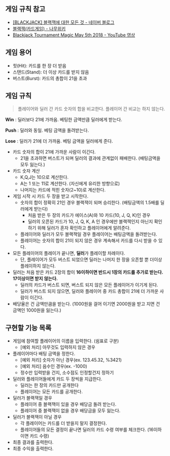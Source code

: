 ## 게임 규칙 참고

- [[BLACKJACK] 블랙잭에 대한 모든 것 - 네이버 블로그](https://m.blog.naver.com/jajuye123/221352238101)
- [블랙잭(카드게임) - 나무위키](https://namu.wiki/w/%EB%B8%94%EB%9E%99%EC%9E%AD(%EC%B9%B4%EB%93%9C%EA%B2%8C%EC%9E%84)#fn-9)
- [Blackjack Tournament Magic May 5th 2018 - YouTube 영상](https://www.youtube.com/watch?v=r0urRi_zQGk)

## 게임 용어

- 힛(Hit): 카드를 한 장 더 받음
- 스탠드(Stand): 더 이상 카드를 받지 않음
- 버스트(Burst): 카드의 총합이 21을 초과

## 게임 규칙

> 플레이어와 딜러 간 카드 숫자의 합을 비교한다. 플레이어 간 비교는 하지 않는다.

**Win** : 딜러보다 21에 가까움. 베팅한 금액만큼 딜러에게 받는다.

**Push** : 딜러와 동일. 베팅 금액을 돌려받는다.

**Lose** : 딜러가 21에 더 가까움. 베팅 금액을 딜러에게 준다.

- 카드 숫자의 합이 21에 가까운 사람이 이긴다.
    - 21을 초과하면 버스트가 되며 딜러의 결과에 관계없이 패배한다. (배팅금액을 모두 잃는다.)
- 카드 숫자 계산
    - K,Q,J는 10으로 계산한다.
    - A는 1 또는 11로 계산한다. (자신에게 유리한 방향으로)
    - 나머지는 카드에 적힌 숫자(2~10)로 계산한다.
- 게임 시작 시 카드 두 장을 받고 시작한다.
    - 숫자의 합이 정확히 21인 경우 블랙잭이 되며 승리한다. (배팅금액의 1.5배를 딜러에게 받는다)
        - 처음 받은 두 장의 카드가 에이스(A)와 10 카드(10, J, Q, K)인 경우
        - 딜러의 오픈된 카드가 10, J, Q, K, A 인 경우에만 블랙잭인지 아닌지 확인하기 위해 딜러가 혼자 확인하고 플레이어에게 알려준다.
    - 플레이어와 딜러가 모두 블랙잭일 경우 플레이어는 배팅금액을 돌려받는다.
    - 플레이어는 숫자의 합이 21이 되지 않은 경우 계속해서 카드를 다시 받을 수 있다.
- 모든 플레이어의 플레이가 끝나면, **딜러**가 플레이할 차례이다.
    - 단, 플레이어가 모두 버스트 되었으면 딜러는 나머지 한 장을 오픈할 뿐 더이상 플레이하지 않는다.
- 딜러는 처음 받은 카드 2장의 합이 **16이하이면 반드시 1장의 카드를 추가로 받는다. 17이상이면 받지 않는다.**
    - 딜러의 카드가 버스트 되면, 버스트 되지 않은 모든 플레이어가 이기게 된다.
    - 딜러가 버스트 되지 않으면, 딜러와 플레이어 중 카드 총합이 21에 더 가까운 사람이 이긴다.
- 배당율은 건 금액만큼을 받는다. (1000원을 걸어 이기면 2000원을 받고 지면 건 금액인 1000원을 잃는다.)

## 구현할 기능 목록

- 게임에 참여할 플레이어의 이름을 입력한다. (쉼표로 구분)
    - [예외 처리] 아무것도 입력하지 않은 경우
- 플레이어마다 배팅 금액을 정한다.
    - [예외 처리] 숫자가 아닌 경우(ex. 123.45.32, %3421)
    - [예외 처리] 음수인 경우(ex. -1000)
    - 정수만 입력받을 건지, 소수점도 인정할건지 정하기
- 딜러와 플레이어들에게 카드 두 장씩을 지급한다.
    - 딜러는 한 장의 카드만 공개한다
    - 플레이어는 모든 카드를 공개한다.
- 딜러가 블랙잭일 경우
    - 플레이어 중 블랙잭이 있을 경우 배당금 돌려 받는다.
    - 플레이어 중 블랙잭이 없을 경우 배당금을 모두 잃는다.
- 딜러가 블랙잭이 아닐 경우
    - 각 플레이어는 카드를 더 받을지 말지 결정한다.
    - 플레이어들의 모든 결정이 끝나면 딜러의 카드 수령 여부를 체크한다. (16이하이면 카드 수령)
- 최종 결과를 출력한다.
- 최종 수익을 출력한다.
